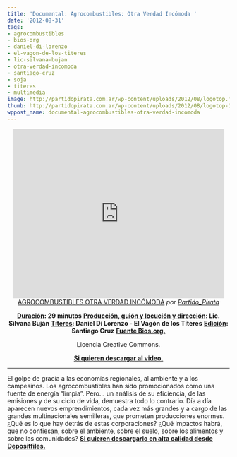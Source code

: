```yaml
---
title: 'Documental: Agrocombustibles: Otra Verdad Incómoda '
date: '2012-08-31'
tags:
- agrocombustibles
- bios-org
- daniel-di-lorenzo
- el-vagon-de-los-titeres
- lic-silvana-bujan
- otra-verdad-incomoda
- santiago-cruz
- soja
- titeres
- multimedia
image: http://partidopirata.com.ar/wp-content/uploads/2012/08/logotop.jpg
thumb: http://partidopirata.com.ar/wp-content/uploads/2012/08/logotop-150x120.jpg
wppost_name: documental-agrocombustibles-otra-verdad-incomoda
---
```


<center>
<iframe src="http://www.dailymotion.com/embed/video/xt6z65" frameborder="0" width="480" height="384"></iframe>
<a href="http://www.dailymotion.com/video/xt6z65_agrocombustibles-otra-verdad-incomoda_tech" target="_blank">AGROCOMBUSTIBLES OTRA VERDAD INCÓMODA</a> <em>por <a href="http://www.dailymotion.com/Partido_Pirata" target="_blank">Partido_Pirata</a></em></center>
<p style="text-align: center;"><strong><span style="text-decoration: underline;">Duración</span>: 29 minutos</strong>
<strong> <span style="text-decoration: underline;">Producción, guión y locución y dirección</span>: Lic. Silvana Buján</strong>
<strong> <span style="text-decoration: underline;">Títeres</span>: Daniel Di Lorenzo - El Vagón de los Títeres</strong>
<strong> <span style="text-decoration: underline;">Edición</span>: Santiago Cruz</strong>
<strong> <a href="http://www.bios.org.ar/r_agrocombustibles.htm" target="_blank">Fuente Bios.org.</a></strong></p>
<p style="text-align: center;">Licencia Creative Commons.</p>
<p style="text-align: center;"><strong><a href="http://www.mediafire.com/?47rfxc77rvxqm2e" target="_blank">Si quieren descargar al video.</a></strong></p>


<hr />

El golpe de gracia a las economías regionales, al ambiente y a los campesinos.
Los agrocombustibles han sido promocionados como una fuente de energía “limpia”. Pero… un análisis de su eficiencia, de las emisiones y de su ciclo de vida, demuestra todo lo contrario.
Día a día aparecen nuevos emprendimientos, cada vez más grandes y a cargo de las grandes multinacionales semilleras, que prometen producciones enormes.
¿Qué es lo que hay detrás de estas corporaciones?
¿Qué impactos habrá, que no confiesan, sobre el ambiente, sobre el suelo, sobre los alimentos y sobre las comunidades?
<strong><a href="http://depositfiles.com/files/vo7m0qg4c" target="_blank">Si quieren descargarlo en alta calidad desde Depositfiles.</a></strong>
